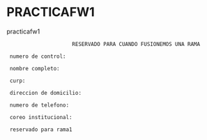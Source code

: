 # PRACTICAFW1

practicafw1

                         RESERVADO PARA CUANDO FUSIONEMOS UNA RAMA

     numero de control:

     nombre completo: 

     curp:

     direccion de domicilio: 

     numero de telefono:

     coreo institucional: 
     
     reservado para rama1 